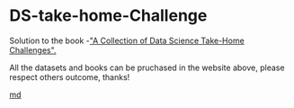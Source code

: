 # DS-take-home-Challenge

Solution to the book -["A Collection of Data Science Take-Home Challenges".](https://datamasked.com)

All the datasets and books can be pruchased in the website above, please respect others outcome, thanks!

[md](https://github.com/vertigo-yl/DS-take-home-Challenge/blob/master/03.Employee%20Retention.md)
